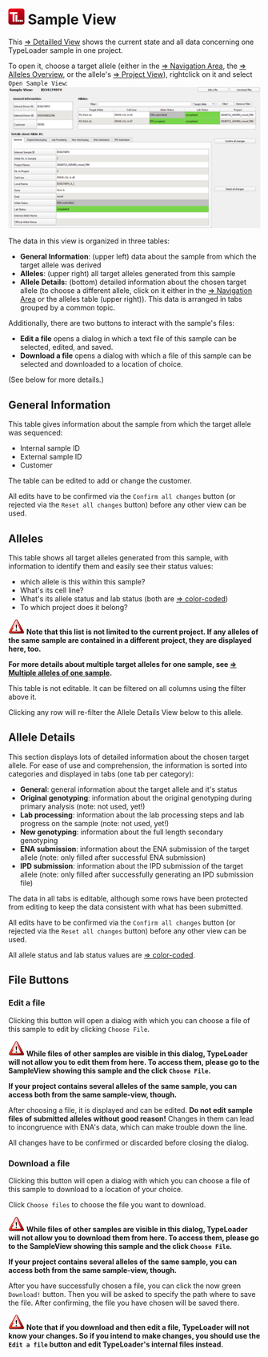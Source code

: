 # ![Icon](images/TypeLoader_32.png) Sample View 
This [=> Detailled View](detailled_views.md) shows the current state and all data concerning one TypeLoader sample in one project.

To open it, choose a target allele (either in the [=> Navigation Area](navigation.md), the [=> Alleles Overview](overview_alleles.md), or the allele's [=> Project View](view_project.md)), rightclick on it and select ``Open Sample View``:
![SampleView](images/view_sample.PNG)

The data in this view is organized in three tables:

  * **General Information**: (upper left) data about the sample from which the target allele was derived
  * **Alleles**: (upper right) all target alleles generated from this sample
  * **Allele Details:** (bottom) detailed information about the chosen target allele (to choose a different allele, click on it either in the [=> Navigation Area](navigation.md) or the alleles table (upper right)). This data is arranged in tabs grouped by a common topic.

Additionally, there are two buttons to interact with the sample's files:

  * **Edit a file** opens a dialog in which a text file of this sample can be selected, edited, and saved.
  * **Download a file** opens a dialog with which a file of this sample can be selected and downloaded to a location of choice.

(See below for more details.)

##  General Information 
This table gives information about the sample from which the target allele was sequenced:

  * Internal sample ID
  * External sample ID
  * Customer

The table can be edited to add or change the customer. 

All edits have to be confirmed via the ``Confirm all changes`` button (or rejected via the ``Reset all changes`` button) before any other view can be used.

##  Alleles 
This table shows all target alleles generated from this sample, with information to identify them and easily see their status values:

  * which allele is this within this sample?
  * What's its cell line?
  * What's its allele status and lab status (both are [=> color-coded](colors_icons.md))
  * To which project does it belong?

![Pic](images/icon_important.png) **Note that this list is not limited to the current project. If any alleles of the same sample are contained in a different project, they are displayed here, too.**

**For more details about multiple target alleles for one sample, see [=> Multiple alleles of one sample](multiple_alleles.md).**

This table is not editable. It can be filtered on all columns using the filter above it.

Clicking any row will re-filter the Allele Details View below to this allele.

##  Allele Details 
This section displays lots of detailed information about the chosen target allele. For ease of use and comprehension, the information is sorted into categories and displayed in tabs (one tab per category):

  * **General**: general information about the target allele and it's status
  * **Original genotyping**: information about the original genotyping during primary analysis (note: not used, yet!)
  * **Lab processing**: information about the lab processing steps and lab progress on the sample (note: not used, yet!)
  * **New genotyping**: information about the full length secondary genotyping 
  * **ENA submission**: information about the ENA submission of the target allele (note: only filled after successful ENA submission)
  * **IPD submission**: information about the IPD submission of the target allele (note: only filled after successfully generating an IPD submission file)

The data in all tabs is editable, although some rows have been protected from editing to keep the data consistent with what has been submitted. 

All edits have to be confirmed via the ``Confirm all changes`` button (or rejected via the ``Reset all changes`` button) before any other view can be used.

All allele status and lab status values are [=> color-coded](colors_icons.md).

##  File Buttons 
###  Edit a file 
Clicking this button will open a dialog with which you can choose a file of this sample to edit by clicking ``Choose File``.

![Pic](images/icon_important.png) **While files of other samples are visible in this dialog, TypeLoader will not allow you to edit them from here. To access them, please go to the SampleView showing this sample and the click ``Choose File``.**

**If your project contains several alleles of the same sample, you can access both from the same sample-view, though.**

After choosing a file, it is displayed and can be edited. **Do not edit sample files of submitted alleles without good reason!** Changes in them can lead to incongruence with ENA's data, which can make trouble down the line.

All changes have to be confirmed or discarded before closing the dialog.

###  Download a file 
Clicking this button will open a dialog with which you can choose a file of this sample to download to a location of your choice.

Click ``Choose files`` to choose the file you want to download.

![Pic](images/icon_important.png) **While files of other samples are visible in this dialog, TypeLoader will not allow you to download them from here. To access them, please go to the SampleView showing this sample and the click ``Choose File``.**

**If your project contains several alleles of the same sample, you can access both from the same sample-view, though.**

After you have successfully chosen a file, you can click the now green ``Download!`` button. Then you will be asked to specify the path where to save the file. After confirming, the file you have chosen will be saved there.

![Pic](images/icon_important.png) **Note that if you download and then edit a file, TypeLoader will not know your changes. So if you intend to make changes, you should use the ``Edit a file`` button and edit TypeLoader's internal files instead.**
